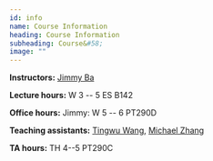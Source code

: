 ```yaml
---
id: info
name: Course Information
heading: Course Information
subheading: Course&#58; 
image: ""
---
```


**Instructors:**  [Jimmy Ba](http://jimmylba.github.com)

**Lecture hours:** W 3 -- 5 ES B142

**Office hours:** Jimmy: W 5 -- 6 PT290D 

**Teaching assistants:** [Tingwu Wang](http://www.cs.toronto.edu/~tingwuwang/), [Michael Zhang](http://www.michaelrzhang.com/)

**TA hours:** TH 4--5 PT290C
